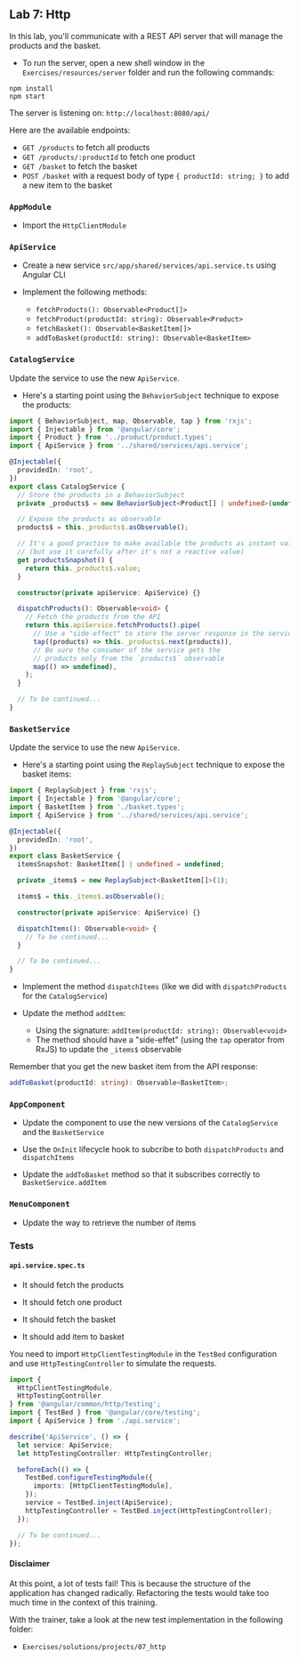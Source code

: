 ## Lab 7: Http

In this lab, you'll communicate with a REST API server that will manage the products and the basket.

- To run the server, open a new shell window in the `Exercises/resources/server` folder and run the following commands:

```shell
npm install
npm start
```

The server is listening on: `http://localhost:8080/api/`

Here are the available endpoints:

- `GET /products` to fetch all products
- `GET /products/:productId` to fetch one product
- `GET /basket` to fetch the basket
- `POST /basket` with a request body of type `{ productId: string; }` to add a new item to the basket

### `AppModule`

- Import the `HttpClientModule`

### `ApiService`

- Create a new service `src/app/shared/services/api.service.ts` using Angular CLI

- Implement the following methods:
  - `fetchProducts(): Observable<Product[]>`
  - `fetchProduct(productId: string): Observable<Product>`
  - `fetchBasket(): Observable<BasketItem[]>`
  - `addToBasket(productId: string): Observable<BasketItem>`

<div class="pb"></div>

### `CatalogService`

Update the service to use the new `ApiService`.

- Here's a starting point using the `BehaviorSubject` technique to expose the products:

```ts
import { BehaviorSubject, map, Observable, tap } from 'rxjs';
import { Injectable } from '@angular/core';
import { Product } from '../product/product.types';
import { ApiService } from '../shared/services/api.service';

@Injectable({
  providedIn: 'root',
})
export class CatalogService {
  // Store the products in a BehaviorSubject
  private _products$ = new BehaviorSubject<Product[] | undefined>(undefined);

  // Expose the products as observable
  products$ = this._products$.asObservable();

  // It's a good practice to make available the products as instant value 
  // (but use it carefully after it's not a reactive value)
  get productsSnapshot() {
    return this._products$.value;
  }

  constructor(private apiService: ApiService) {}

  dispatchProducts(): Observable<void> {
    // Fetch the products from the API
    return this.apiService.fetchProducts().pipe(
      // Use a "side-effect" to store the server response in the service
      tap((products) => this._products$.next(products)),
      // Be sure the consumer of the service gets the
      // products only from the `products$` observable
      map(() => undefined),
    );
  }

  // To be continued...
}
```

<div class="pb"></div>

### `BasketService`

Update the service to use the new `ApiService`.

- Here's a starting point using the `ReplaySubject` technique to expose the basket items:

```ts
import { ReplaySubject } from 'rxjs';
import { Injectable } from '@angular/core';
import { BasketItem } from './basket.types';
import { ApiService } from '../shared/services/api.service';

@Injectable({
  providedIn: 'root',
})
export class BasketService {
  itemsSnapshot: BasketItem[] | undefined = undefined;

  private _items$ = new ReplaySubject<BasketItem[]>(1);

  items$ = this._items$.asObservable();

  constructor(private apiService: ApiService) {}

  dispatchItems(): Observable<void> {
    // To be continued...
  }

  // To be continued...
}
```

- Implement the method `dispatchItems` (like we did with `dispatchProducts` for the `CatalogService`)

- Update the method `addItem`:
  - Using the signature: `addItem(productId: string): Observable<void>`
  - The method should have a "side-effet" (using the `tap` operator from RxJS) to update the `_items$` observable

Remember that you get the new basket item from the API response:

```ts
addToBasket(productId: string): Observable<BasketItem>;
```

<div class="pb"></div>

### `AppComponent`

- Update the component to use the new versions of the `CatalogService` and the `BasketService`

- Use the `OnInit` lifecycle hook to subcribe to both `dispatchProducts` and `dispatchItems`

- Update the `addToBasket` method so that it subscribes correctly to `BasketService.addItem`

### `MenuComponent`

- Update the way to retrieve the number of items

<div class="pb"></div>

### Tests

#### `api.service.spec.ts`

- It should fetch the products

- It should fetch one product

- It should fetch the basket

- It should add item to basket

You need to import `HttpClientTestingModule` in the `TestBed` configuration and use `HttpTestingController` to simulate the requests.

```ts
import {
  HttpClientTestingModule,
  HttpTestingController
} from '@angular/common/http/testing';
import { TestBed } from '@angular/core/testing';
import { ApiService } from './api.service';

describe('ApiService', () => {
  let service: ApiService;
  let httpTestingController: HttpTestingController;

  beforeEach(() => {
    TestBed.configureTestingModule({
      imports: [HttpClientTestingModule],
    });
    service = TestBed.inject(ApiService);
    httpTestingController = TestBed.inject(HttpTestingController);
  });

  // To be continued...
});
```

#### Disclaimer

At this point, a lot of tests fail!
This is because the structure of the application has changed radically.
Refactoring the tests would take too much time in the context of this training.

With the trainer, take a look at the new test implementation in the following folder:
  - `Exercises/solutions/projects/07_http`

<div class="pb"></div>

